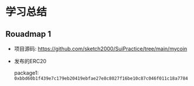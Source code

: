 # 学习总结

## Rouadmap 1

- 项目源码: https://github.com/sketch2000/SuiPractice/tree/main/mycoin

- 发布的ERC20

  package1: `0xbbd60b1f439e7c179eb20419ebfae27e8c8027f16be10c87c046f011c18a7784` 